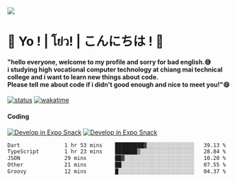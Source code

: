 <a href="#">
  <img src="https://user-images.githubusercontent.com/53619535/207896410-fee92aa4-65f2-4b27-91d3-86f8424178d3.gif" />
</a>

# 👋 Yo ! | โย่ว! | こんにちは ! 👋

<h4>"hello everyone, welcome to my profile and sorry for bad english.😅<br />
i studying high vocational computer technology at chiang mai technical college and i want to learn new things about code. <br />
Please tell me about code if i didn't good enough and nice to meet you!"😄</h4>

[![status](https://img.shields.io/badge/Freelance_status-Not_Avaliable-red)](https://whyzotee.vercel.app)
[![wakatime](https://wakatime.com/badge/user/3ff4daa0-dc37-4cca-9446-11cce239b396.svg)](https://wakatime.com/@3ff4daa0-dc37-4cca-9446-11cce239b396)

#### Coding
[![Develop in Expo Snack](https://img.shields.io/badge/Flutter-119EFF.svg?style=for-the-badge&logo=flutter&labelColor=FFF&logoColor=119EFF)](https://flutter.dev/)
[![Develop in Expo Snack](https://img.shields.io/badge/Expo-000.svg?style=for-the-badge&logo=EXPO&labelColor=FFF&logoColor=000)](https://expo.dev/)

<!--START_SECTION:waka-->

```txt
Dart              1 hr 53 mins    █████████▓░░░░░░░░░░░░░░░   39.13 %
TypeScript        1 hr 23 mins    ███████▒░░░░░░░░░░░░░░░░░   28.84 %
JSON              29 mins         ██▓░░░░░░░░░░░░░░░░░░░░░░   10.20 %
Other             21 mins         ██░░░░░░░░░░░░░░░░░░░░░░░   07.55 %
Groovy            12 mins         █░░░░░░░░░░░░░░░░░░░░░░░░   04.37 %
```

<!--END_SECTION:waka-->
